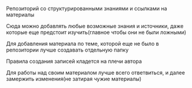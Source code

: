 Репозиторий со структурированными знаниями и ссылками на материалы

Сюда можно добавлять любые возможные знания и источники, даже которые еще предстоит изучить(главное чтобы они не были ложными)

Для добавления материала по теме, которой еще не было в репозитории лучше создавать отдельную папку

Правила создания записей кладется на плечи автора

Для работы над своим материалом лучше всего ответвиться, и далее замержить изменения(не затирая чужие материалы)
